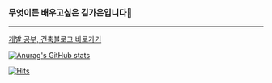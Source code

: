 ### 무엇이든 배우고싶은 김가은입니다👋
 
------


<a href="https://binggamel.tistory.com" target="_blank">개발 공부, 건축블로그 바로가기</a>



[![Anurag's GitHub stats](https://github-readme-stats.vercel.app/api?username=binggamel)](https://github.com/anuraghazra/github-readme-stats)


[![Hits](https://hits.seeyoufarm.com/api/count/incr/badge.svg?url=https%3A%2F%2Fgithub.com%2Fbinggamel&count_bg=%23000000&title_bg=%23555555&icon=&icon_color=%23E7E7E7&title=github&edge_flat=false)](https://hits.seeyoufarm.com)

